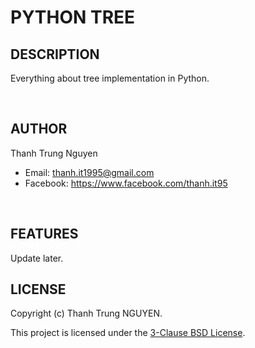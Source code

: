 # PYTHON TREE

## DESCRIPTION

Everything about tree implementation in Python.

&nbsp;

## AUTHOR

Thanh Trung Nguyen

- Email: thanh.it1995@gmail.com
- Facebook: <https://www.facebook.com/thanh.it95>

&nbsp;

## FEATURES

Update later.

## LICENSE

Copyright (c) Thanh Trung NGUYEN.

This project is licensed under the [3-Clause BSD License](LICENSE.txt).

